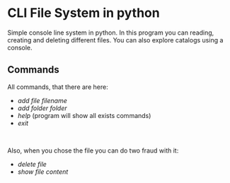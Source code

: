 # CLI File System in python

Simple console line system in python. In this program you can reading, creating and deleting different files. You can also explore catalogs using a console.


## Commands
All commands, that there are here:
- *add file filename* 
- *add folder folder*
- *help* (program will show all exists commands)
- *exit*
<br>

Also, when you chose the file you can do two fraud with it:
- *delete file*
- *show file content*
